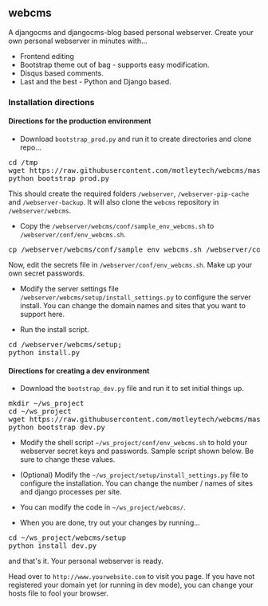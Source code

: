 ## webcms

A djangocms and djangocms-blog based personal webserver. Create your own personal webserver in minutes with...

* Frontend editing
* Bootstrap theme out of bag - supports easy modification.
* Disqus based comments.
* Last and the best - Python and Django based.

### Installation directions

#### Directions for the production environment

* Download `bootstrap_prod.py` and run it to create directories and clone repo...
<pre>
cd /tmp
wget https://raw.githubusercontent.com/motleytech/webcms/master/setup/bootstrap_prod.py -O bootstrap_prod.py
python bootstrap_prod.py
</pre>

This should create the required folders `/webserver`, `/webserver-pip-cache` and  `/webserver-backup`. It will also clone the `webcms` repository in `/webserver/webcms`.

* Copy the `/webserver/webcms/conf/sample_env_webcms.sh` to `/webserver/conf/env_webcms.sh`.
<pre>
cp /webserver/webcms/conf/sample_env_webcms.sh /webserver/conf/env_webcms.sh
</pre>
Now, edit the secrets file in `/webserver/conf/env_webcms.sh`. Make up your own secret passwords.

* Modify the server settings file `/webserver/webcms/setup/install_settings.py` to configure the server install. You can change the domain names and sites that you want to support here.

* Run the install script.
<pre>
cd /webserver/webcms/setup;
python install.py
</pre>

#### Directions for creating a dev environment

* Download the `bootstrap_dev.py` file and run it to set initial things up.

<pre>
mkdir ~/ws_project
cd ~/ws_project
wget https://raw.githubusercontent.com/motleytech/webcms/master/setup/bootstrap_dev.py -O bootstrap_dev.py
python bootstrap_dev.py
</pre>

* Modify the shell script `~/ws_project/conf/env_webcms.sh` to hold your webserver secret keys and passwords. Sample script shown below. Be sure to change these values.

* (Optional) Modify the `~/ws_project/setup/install_settings.py` file to configure the installation. You can change the number / names of sites and django processes per site.

* You can modify the code in `~/ws_project/webcms/`.

* When you are done, try out your changes by running...
<pre>
cd ~/ws_project/webcms/setup
python install_dev.py
</pre>

and that's it. Your personal webserver is ready.


Head over to `http://www.yourwebsite.com` to visit you page. If you have not registered your domain yet (or running in dev mode), you can change your hosts file to fool your browser.
